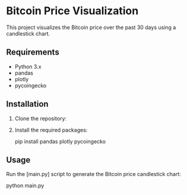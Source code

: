 # Bitcoin Price Visualization

This project visualizes the Bitcoin price over the past 30 days using a candlestick chart.

## Requirements

- Python 3.x
- pandas
- plotly
- pycoingecko

## Installation

1. Clone the repository:
   
2. Install the required packages:
    
    pip install pandas plotly pycoingecko
    

## Usage

Run the [main.py] script to generate the Bitcoin price candlestick chart:

python main.py
